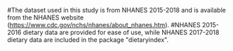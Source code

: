 #The dataset used in this study is from NHANES 2015-2018 and is available from the NHANES website (https://www.cdc.gov/nchs/nhanes/about_nhanes.htm).
#NHANES 2015-2016 dietary data are provided for ease of use, while NHANES 2017-2018 dietary data are included in the package "dietaryindex".
